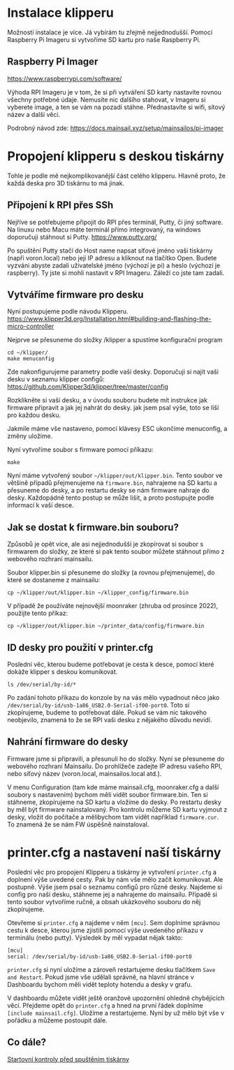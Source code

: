 # Instalace klipperu
Možností instalace je více. Já vybírám tu zřejmě nejjednodušší. Pomocí Raspberry Pi Imageru si vytvoříme SD kartu pro naše Raspberry Pi.

## Raspberry Pi Imager
<a href="https://www.raspberrypi.com/software/" target="_blank">https://www.raspberrypi.com/software/</a>

Výhoda RPI Imageru je v tom, že si při vytváření SD karty nastavíte rovnou všechny potřebné údaje. Nemusíte nic dalšího stahovat, v Imageru si vyberete image, a ten se vám na pozadí stáhne. Přednastavíte si wifi, sítový název a další věci.

Podrobný návod zde:
https://docs.mainsail.xyz/setup/mainsailos/pi-imager

# Propojení klipperu s deskou tiskárny
Tohle je podle mě nejkomplikovanější část celého klipperu. Hlavně proto, že každá deska pro 3D tiskárnu to má jinak.

## Připojení k RPI přes SSh
Nejříve se potřebujeme připojit do RPI přes terminál, Putty, či jiný software. Na linuxu nebo Macu máte terminál přímo integrovaný, na windows doporučuji stáhnout si Putty. 
https://www.putty.org/

Po spuštění Putty stačí do Host name napsat síťové jméno vaši tiskárny (napři voron.local) nebo její IP adresu a kliknout na tlačítko Open. Budete vyzváni abyste zadali uživatelské jméno (výchozí je pi) a heslo (výchozí je raspberry). Ty jste si mohli nastavit v RPI Imageru. Záleží co jste tam zadali.

## Vytváříme firmware pro desku
Nyní postupujeme podle návodu Klipperu.
https://www.klipper3d.org/Installation.html#building-and-flashing-the-micro-controller

Nejprve se přesuneme do složky /klipper a spustíme konfigurační program
```
cd ~/klipper/
make menuconfig
```
Zde nakonfigurujeme parametry podle vaší desky. Doporučuji si najít vaši desku v seznamu klipper configů:
https://github.com/Klipper3d/klipper/tree/master/config

Rozklikněte si vaší desku, a v úvodu souboru budete mít instrukce jak firmware připravit a jak jej nahrát do desky. jak jsem psal výše, toto se liší pro každou desku.

Jakmile máme vše nastaveno, pomocí klávesy ESC ukončíme menuconfig, a změny uložíme.

Nyní vytvoříme soubor s firmware pomocí příkazu:
```
make
```

Nyní máme vytvořený soubor `~/klipper/out/klipper.bin`. Tento soubor ve většině případů přejmenujeme na `firmware.bin`, nahrajeme na SD kartu a přesuneme do desky, a po restartu desky se nám firmware nahraje do desky. Každopádně tento postup se může lišit, a proto postupujte podle informací k vaší desce.

## Jak se dostat k firmware.bin souboru?
Způsobů je opět více, ale asi nejjednodušší je zkopírovat si soubor s firmwarem do složky, ze které si pak tento soubor můžete stáhnout přímo z webového rozhraní mainsailu.

Soubor klipper.bin si přesuneme do složky (a rovnou přejmenujeme), do které se dostaneme z mainsailu:
```
cp ~/klipper/out/klipper.bin ~/klipper_config/firmware.bin
```
V případě že používáte nejnovější moonraker (zhruba od prosince 2022), použijte tento příkaz:
```
cp ~/klipper/out/klipper.bin ~/printer_data/config/firmware.bin
```

## ID desky pro použití v printer.cfg
Poslední věc, kterou budeme potřebovat je cesta k desce, pomocí které dokáže klipper s deskou komunikovat.
```
ls /dev/serial/by-id/*
```
Po zadání tohoto příkazu do konzole by na vás mělo vypadnout něco jako `/dev/serial/by-id/usb-1a86_USB2.0-Serial-if00-port0`. Toto si zkopírujeme, budeme to potřebovat dále. Pokud se vám nic takového neobjevilo, znamená to že se RPI vaši desku z nějakého důvodu nevidí.

## Nahrání firmware do desky
Firmware jsme si připravili, a přesunuli ho do složky. Nyní se přesuneme do webového rozhraní Mainsailu. Do prohlížeče zadejte IP adresu vašeho RPI, nebo síťový název (voron.local, mainsailos.local atd.).

V menu Configuration (tam kde máme mainsail.cfg, moonraker.cfg a další soubory s nastavením) bychom měli vidět soubor firmware.bin. Ten si stáhneme, zkopírujeme na SD kartu a vložíme do desky. Po restartu desky by měl být firmware nainstalovaný. Pro kontrolu můžeme SD kartu vyjmout z desky, vložit do počítače a mělibychom tam vidět například `firmware.cur`. To znamená že se nám FW úspěšně nainstaloval.

# printer.cfg a nastavení naší tiskárny
Poslední věc pro propojení Klipperu a tiskárny je vytvoření `printer.cfg` a doplnení výše uvedené cesty. Pak by nám vše mělo začít komunikovat. Ale postupně. Výše jsem psal o seznamu configů pro různé desky. Najdeme si config pro naši desku, stáhneme jej a nahrajeme do mainsailu. Případě si tento soubor vytvoříme ručně, a obsah ukázkového souboru do něj zkopírujeme.

Otevřeme si `printer.cfg` a najdeme v něm `[mcu]`. Sem doplníme správnou cestu k desce, kterou jsme zjistili pomocí výše uvedeného příkazu v terminálu (nebo putty). Výsledek by měl vypadat nějak takto:
```
[mcu]
serial: /dev/serial/by-id/usb-1a86_USB2.0-Serial-if00-port0
```

`printer.cfg` si nyní uložíme a zároveň restartujeme desku tlačítkem `Save and Restart`. Pokud jsme vše udělali správně, na hlavní stránce v Dashboardu bychom měli vidět teploty hotendu a desky v grafu.

V dashboardu můžete vidět ještě oranžové upozornění ohledně chybějících věcí. Přejdeme opět do `printer.cfg` a hned na první řádek doplníme `[include mainsail.cfg]`. Uložíme a restartujeme. Nyní by už mělo být vše v pořádku a můžeme postoupit dále.

## Co dále?
[Startovní kontroly před spuštěním tiskárny](startovni-kontroly.md)
